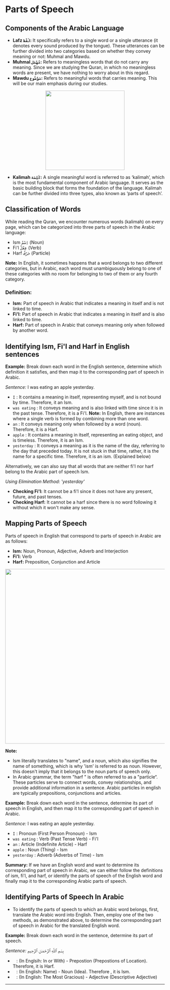 # Parts of Speech

## Components of the Arabic Language
- **Lafz `لَفْظ`:** It specifically refers to a single word or a single utterance (it denotes every sound produced by the tongue). These utterances can be further divided into two categories based on whether they convey meaning or not: Muhmal and Mawdu.
- **Muhmal `مُهْمَل`:** Refers to meaningless words that do not carry any meaning. Since we are studying the Quran, in which no meaningless words are present, we have nothing to worry about in this regard.
- **Mawdu `مَوْضُوع`:** Refers to meaningful words that carries meaning. This will be our main emphasis during our studies.

<p align="center">
  <img src="https://github.com/mdfnam/QnA/assets/156814846/21c0099f-3c9b-49b6-b648-dcb5fe6b12df" width="250">
</p>

- **Kalimah `كَلِمَة`:** A single meaningful word is referred to as ‘kalimah’, which is the most fundamental component of Arabic language. It serves as the basic building block that forms the foundation of the language. Kalimah can be further divided into three types, also known as ‘parts of speech’.

## Classification of Words
While reading the Quran, we encounter numerous words (kalimah) on every page, which can be categorized into three parts of speech in the Arabic language:
- Ism `اِسْمٌ` (Noun)
- Fi'l `فِعْلٌ` (Verb)
- Harf `حَرْفٌ` (Particle)

**Note:** In English, it sometimes happens that a word belongs to two different categories, but in Arabic, each word must unambiguously belong to one of these categories with no room for belonging to two of them or any fourth category.

### Definition:
- **Ism:** Part of speech in Arabic that indicates a meaning in itself and is not linked to time.
- **Fi'l:** Part of speech in Arabic that indicates a meaning in itself and is also linked to time.
- **Harf:** Part of speech in Arabic that conveys meaning only when followed by another word.

## Identifying Ism, Fi'l and Harf in English sentences
**Example:** Break down each word in the English sentence, determine which definition it satisfies, and then map it to the corresponding part of speech in Arabic.

*Sentence:* I was eating an apple yesterday.
- `I` : It contains a meaning in itself, representing myself, and is not bound by time. Therefore, it an Ism.
- `was eating` : It conveys meaning and is also linked with time since it is in the past tense. Therefore, it is a Fi'l. **Note:** In English, there are instances where a single verb is formed by combining more than one word.
- `an` : It conveys meaning only when followed by a word (noun). Therefore, it is a Harf.
- `apple` : It contains a meaning in itself, representing an eating object, and is timeless. Therefore, it is an Ism.
- `yesterday` : It conveys a meaning as it is the name of the day, referring to the day that preceded today. It is not stuck in that time, rather, it is the name for a specific time. Therefore, it is an ism. (Explained below)

Alternatively, we can also say that all words that are neither fi'l nor harf belong to the Arabic part of speech Ism.

*Using Elimination Method: 'yesterday'* 
- **Checking Fi'l:** It cannot be a fi'l since it does not have any present, future, and past tenses.
- **Checking Harf:** It cannot be a harf since there is no word following it without which it won't make any sense.

## Mapping Parts of Speech
Parts of speech in English that correspond to parts of speech in Arabic are as follows:
- **Ism:** Noun, Pronoun, Adjective, Adverb and Interjection
- **Fi'l:** Verb
- **Harf:** Preposition, Conjunction and Article

<p align="center">
  <img src="https://github.com/mdfnam/QnA/assets/156814846/ecba23c0-1838-4387-9d72-0b773f3e21e1" width="550">
</p>

**Note:**
- Ism literally translates to "name", and a noun, which also signifies the name of something, which is why 'ism' is referred to as noun. However, this doesn't imply that it belongs to the noun parts of speech only.
- In Arabic grammar, the term "harf " is often referred to as a "particle“. These particles serve to connect words, convey relationships, and provide additional information in a sentence. Arabic particles in english are typically prepositions, conjunctions and articles.

**Example:** Break down each word in the sentence, determine its part of speech in English, and then map it to the corresponding part of speech in Arabic.

*Sentence:* I was eating an apple yesterday.
- `I` : Pronoun (First Person Pronoun) - Ism
- `was eating` : Verb (Past Tense Verb) - Fi'l
- `an` : Article (Indefinite Article) - Harf
- `apple` : Noun (Thing) - Ism
- `yesterday` :  Adverb (Adverbs of Time) - Ism

**Summary:** If we have an English word and want to determine its corresponding part of speech in Arabic, we can either follow the definitions of ism, fi'l, and harf, or identify the parts of speech of the English word and finally map it to the corresponding Arabic parts of speech.

## Identifying Parts of Speech In Arabic
- To identify the parts of speech to which an Arabic word belongs, first, translate the Arabic word into English. Then, employ one of the two methods, as demonstrated above, to determine the corresponding part of speech in Arabic for the translated English word.

**Example:** Break down each word in the sentence, determine its part of speech.

*Sentence:* بِسْمِ ٱللَّهِ ٱلرَّحْمَـٰنِ ٱلرَّحِيمِ
- ` ` : (In Englsih: In or With) - Prepostion (Prepostions of Location). Therefore, it is Harf.
- ` ` : (In English: Name) - Noun (Idea). Therefore , it is Ism.
- ` ` : (In English: The Most Gracious) - Adjective (Descriptive Adjective)

---
